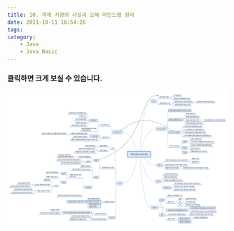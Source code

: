 ```yaml
---
title: 10. 객체 지향의 사실과 오해 마인드맵 정리
date: 2021-10-11 16:54:26
tags:
category:
    - Java
    - Java Basic
---
```

### 클릭하면 크게 보실 수 있습니다.
![](/img/javaBasic/java10-1.svg)